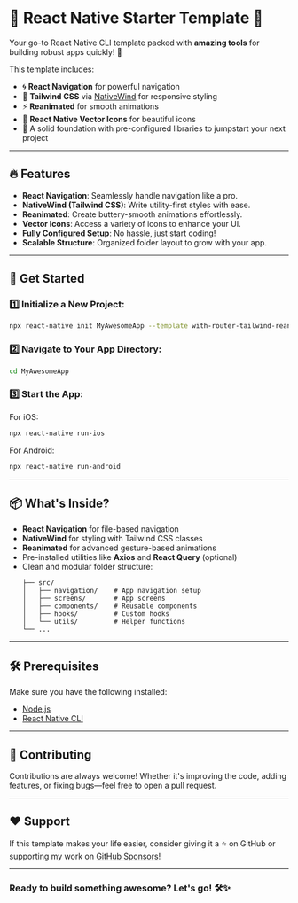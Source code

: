 # 🎉 React Native Starter Template 🚀

Your go-to React Native CLI template packed with **amazing tools** for building robust apps quickly! 🎨

This template includes:

- 🌀 **React Navigation** for powerful navigation
- 💅 **Tailwind CSS** via [NativeWind](https://www.nativewind.dev/v4/overview/) for responsive styling
- ⚡ **Reanimated** for smooth animations
- 🎨 **React Native Vector Icons** for beautiful icons
- 🚀 A solid foundation with pre-configured libraries to jumpstart your next project

---

## 🔥 Features

- **React Navigation**: Seamlessly handle navigation like a pro.
- **NativeWind (Tailwind CSS)**: Write utility-first styles with ease.
- **Reanimated**: Create buttery-smooth animations effortlessly.
- **Vector Icons**: Access a variety of icons to enhance your UI.
- **Fully Configured Setup**: No hassle, just start coding!
- **Scalable Structure**: Organized folder layout to grow with your app.

---

## 🚀 Get Started

### 1️⃣ Initialize a New Project:

```bash
npx react-native init MyAwesomeApp --template with-router-tailwind-reanimated
```

### 2️⃣ Navigate to Your App Directory:

```bash
cd MyAwesomeApp
```

### 3️⃣ Start the App:

For iOS:

```bash
npx react-native run-ios
```

For Android:

```bash
npx react-native run-android
```

---

## 📦 What's Inside?

- **React Navigation** for file-based navigation
- **NativeWind** for styling with Tailwind CSS classes
- **Reanimated** for advanced gesture-based animations
- Pre-installed utilities like **Axios** and **React Query** (optional)
- Clean and modular folder structure:
  ```
  ├── src/
  │   ├── navigation/    # App navigation setup
  │   ├── screens/       # App screens
  │   ├── components/    # Reusable components
  │   ├── hooks/         # Custom hooks
  │   └── utils/         # Helper functions
  └── ...
  ```

---

## 🛠 Prerequisites

Make sure you have the following installed:

- [Node.js](https://nodejs.org)
- [React Native CLI](https://reactnative.dev/docs/environment-setup)

---

## 🤝 Contributing

Contributions are always welcome! Whether it's improving the code, adding features, or fixing bugs—feel free to open a pull request.

---

## ❤️ Support

If this template makes your life easier, consider giving it a ⭐ on GitHub or supporting my work on [GitHub Sponsors](https://github.com/sponsors/Abdullah0Dev)!

---

### Ready to build something awesome? Let's go! 🛠️✨


